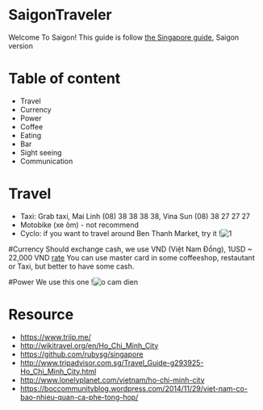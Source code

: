 # SaigonTraveler

Welcome To Saigon! This guide is follow [the Singapore guide](https://github.com/rubysg/singapore), Saigon version 

# Table of content
  - Travel
  - Currency
  - Power
  - Coffee
  - Eating
  - Bar
  - Sight seeing
  - Communication

# Travel
  - Taxi: Grab taxi, Mai Linh (08) 38 38 38 38, Vina Sun (08) 38 27 27 27
  - Motobike (xe ôm) - not recommend
  - Cyclo: if you want to travel around Ben Thanh Market, try it
    !![1](http://www.allvietnam.com/wp-content/uploads/2015/04/xich-lo.jpg)

#Currency
  Should exchange cash, we use VND (Việt Nam Đồng), 1USD ~ 22,000 VND [rate](https://www.google.com.sg/search?q=1+USD+in+VND&oq=1+USD+in+VND&aqs=chrome..69i57j69i60l5.3959j0j1&sourceid=chrome&es_sm=91&ie=UTF-8)
  You can use master card in some coffeeshop, restautant or Taxi, but better to have some cash.

#Power
  We use this one
  !![o cam dien](http://chemeng.hust.edu.vn/rcche2015/images/demo/o-cam-dien.jpg)
  
# Resource
  - https://www.triip.me/
  - http://wikitravel.org/en/Ho_Chi_Minh_City
  - https://github.com/rubysg/singapore
  - http://www.tripadvisor.com.sg/Travel_Guide-g293925-Ho_Chi_Minh_City.html
  - http://www.lonelyplanet.com/vietnam/ho-chi-minh-city
  - https://boccommunityblog.wordpress.com/2014/11/29/viet-nam-co-bao-nhieu-quan-ca-phe-tong-hop/
